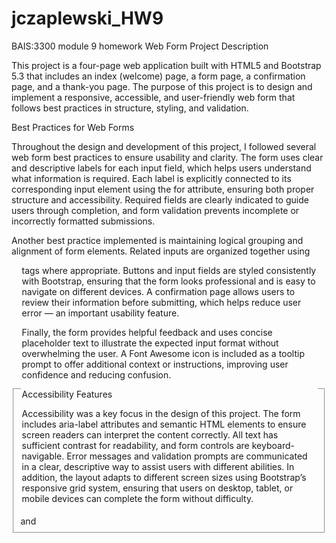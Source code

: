 # jczaplewski_HW9
BAIS:3300 module 9 homework
Web Form Project
Description

This project is a four-page web application built with HTML5 and Bootstrap 5.3 that includes an index (welcome) page, a form page, a confirmation page, and a thank-you page. The purpose of this project is to design and implement a responsive, accessible, and user-friendly web form that follows best practices in structure, styling, and validation.

Best Practices for Web Forms

Throughout the design and development of this project, I followed several web form best practices to ensure usability and clarity. The form uses clear and descriptive labels for each input field, which helps users understand what information is required. Each label is explicitly connected to its corresponding input element using the for attribute, ensuring both proper structure and accessibility. Required fields are clearly indicated to guide users through completion, and form validation prevents incomplete or incorrectly formatted submissions.

Another best practice implemented is maintaining logical grouping and alignment of form elements. Related inputs are organized together using <fieldset> and <legend> tags where appropriate. Buttons and input fields are styled consistently with Bootstrap, ensuring that the form looks professional and is easy to navigate on different devices. A confirmation page allows users to review their information before submitting, which helps reduce user error — an important usability feature.

Finally, the form provides helpful feedback and uses concise placeholder text to illustrate the expected input format without overwhelming the user. A Font Awesome icon is included as a tooltip prompt to offer additional context or instructions, improving user confidence and reducing confusion.

Accessibility Features

Accessibility was a key focus in the design of this project. The form includes aria-label attributes and semantic HTML elements to ensure screen readers can interpret the content correctly. All text has sufficient contrast for readability, and form controls are keyboard-navigable. Error messages and validation prompts are communicated in a clear, descriptive way to assist users with different abilities. In addition, the layout adapts to different screen sizes using Bootstrap’s responsive grid system, ensuring that users on desktop, tablet, or mobile devices can complete the form without difficulty.
